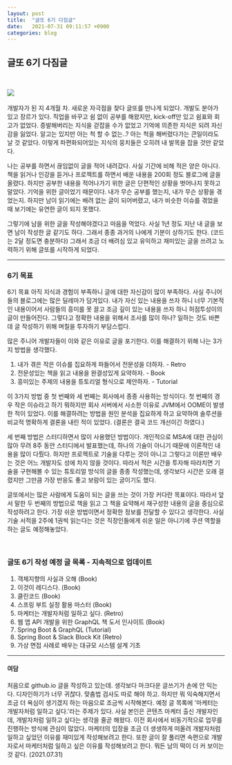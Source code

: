 ```yaml
---
layout: post
title:  "글또 6기 다짐글"
date:   2021-07-31 09:11:57 +0900
categories: blog
---
```

<h2>글또 6기 다짐글</h2>
<br/>
<p>
<img src="https://www.notion.so/image/https%3A%2F%2Fs3-us-west-2.amazonaws.com%2Fsecure.notion-static.com%2F2304f69f-d10d-414b-99e2-e8d957981ca6%2Fsymbol.png?table=block&id=096e7573-2e0f-4b2c-86d1-b42f69d09337&spaceId=601b6928-0e34-4343-9095-2e5c756903b3&width=190&userId=02ef656d-e926-4485-927c-b834f3472075&cache=v2">
<br/><br/>
개발자가 된 지 4개월 차. 새로운 자극점을 찾다 글또를 만나게 되었다. 개발도 분야가 있고 장르가 있다. 직업을 바꾸고 쉼 없이 공부를 해왔지만, kick-off만 있고 쉼표와 회고가 없었다. 증발해버리는 지식을 걷잡을 수가 없었고 기억에 의존한 지식은 되려 자신감을 잃었다. 알고는 있지만 아는 척 할 수 없는..? 아는 척을 해버렸다가는 큰일이라도 날 것 같았다. 이렇게 파편화되어있는 지식의 뭉치들은 오히려 내 발목을 잡을 것만 같았다.
</p>
<p>

나는 공부를 하면서 끊임없이 글을 적어 내려갔다. 사실 기간에 비해 적은 양은 아니다. 책을 읽거나 인강을 듣거나 프로젝트를 하면서 배운 내용을 200회 정도 블로그에 글을 올렸다. 하지만 공부한 내용을 적어나가기 위한 글은 단편적인 상황을 벗어나지 못하고 말았다. 기억을 위한 글이었기 때문이다. 내가 무슨 공부를 했는지, 내가 무슨 상황을 겪었는지. 하지만 남이 읽기에는 배려 없는 글이 되어버렸고, 내가 비슷한 이슈를 겪었을 때 보기에는 유연한 글이 되지 못했다.
</p>
<p>

그렇기에 남을 위한 글을 작성해야겠다고 마음을 먹었다. 사실 1년 정도 지난 내 글을 보면 남이 작성한 글 같기도 하다. 그래서 종종 과거의 나에게 기분이 상하기도 한다. (코드는 2달 정도면 충분하다) 그래서 조금 더 배려심 있고 유익하고 재미있는 글을 쓰려고 노력하기 위해 글또를 시작하게 되었다.
</p>
<hr>
<h3>6기 목표</h3>
<p>
6기 목표
아직 지식과 경험이 부족하니 글에 대한 자신감이 많이 부족하다. 사실 주니어들의 블로그에는 많은 딜레마가 담겨있다. 내가 자신 있는 내용을 쓰자 하니 너무 기본적인 내용이어서 사람들의 흥미를 못 끌고 조금 깊이 있는 내용을 쓰자 하니 허점투성이의 글이 만들어진다. 그렇다고 정확한 내용을 위해서 조사를 많이 하나? 일하는 것도 바쁜데 글 작성하기 위해 며칠을 투자하기 부담스럽다.

많은 주니어 개발자들이 이와 같은 이유로 글을 포기한다. 이를 해결하기 위해 나는 3가지 방법을 생각했다.
<ol>
<li>내가 겪은 작은 이슈를 집요하게 파들어서 전문성을 더하자. - Retro</li>
<li>전문성있는 책을 읽고 내용을 완결성있게 요약하자. - Book</li>
<li>흥미있는 주제의 내용을 튜토리얼 형식으로 제안하자. - Tutorial</li>
</ol>
</p>
<p>
이 3가지 방법 중 첫 번째와 세 번째는 회사에서 종종 사용하는 방식이다. 첫 번째의 경우 작은 이슈라고 하기 뭐하지만 회사 서버에서 사소한 이유로 JVM에서 OOME이 발생한 적이 있었다. 이를 해결하려는 방법을 원인 분석을 집요하게 하고 요약하여 솔루션을 비교적 명확하게 결론을 내린 적이 있었다. (결론은 결국 코드 개선이긴 하였다.)
</p>

<p>
세 번째 방법은 스터디하면서 많이 사용했던 방법이다. 개인적으로 MSA에 대한 관심이 많아 무려 8주 동안 스터디에서 발표했는데, 하나의 기술이 아니기 때문에 이론적인 내용을 많이 다뤘다. 하지만 프로젝트로 기술을 다루는 것이 아니고 그렇다고 이론만 배우는 것은 어느 개발자도 성에 차지 않을 것이다. 따라서 적은 시간을 투자해 따라치면 기술을 구현해볼 수 있는 튜토리얼 방식의 글을 종종 작성했는데, 생각보다 시간은 오래 걸렸지만 그만큼 가장 반응도 좋고 보람이 있는 글이기도 했다.
</p>
<p>
글또에서는 많은 사람에게 도움이 되는 글을 쓰는 것이 가장 커다란 목표이다. 따라서 앞서 말한 두 번째의 방법으로 책을 읽고 그 책을 요약해서 재구성한 내용의 글을 중심으로 작성하려고 한다. 가장 쉬운 방법이면서 정확한 정보를 전달할 수 있다고 생각한다. 사실 기술 서적을 2주에 1권씩 읽는다는 것은 직장인들에게 쉬운 일은 아니기에 쿠션 역할을 하는 글도 예정해놓았다.
</p>
<br/>
<h3>글또 6기 작성 예정 글 목록 - 지속적으로 업데이트</h3>
<ol>
<li>객체지향의 사실과 오해 (Book)</li>
<li>이것이 레디스다. (Book)</li>
<li>클린코드 (Book)</li>
<li>스프링 부트 실정 활용 마스터 (Book)</li>
<li>마케터는 개발자처럼 일하고 싶다. (Retro)</li>
<li>웹 앱 API 개발을 위한 GraphQL 책 도서 인사이트 (Book)</li>
<li>Spring Boot & GraphQL (Tutorial)</li>
<li>Spring Boot & Slack Block Kit (Retro)</li>
<li>가상 면접 사례로 배우는 대규모 시스템 설계 기초</li>
</ol>

<hr>
<h4>여담</h4>
<p>
처음으로 github.io 글을 작성하고 있는데. 생각보다 마크다운 글쓰기가 손에 안 익는다. 디자인하기가 너무 귀찮다. 맞춤법 검사도 따로 해야 하고. 하지만 뭐 익숙해지면서 조금 더 욕심이 생기겠지 하는 마음으로 조금씩 시작해본다. 예정 글 목록에 '마케터는 개발자처럼 일하고 싶다.'라는 주제가 있다. 사실 본인은 콘텐츠 마케터 출신 개발자인데, 개발자처럼 일하고 싶다는 생각을 줄곧 해왔다. 이전 회사에서 비동기적으로 업무를 진행하는 방식에 관심이 많았다. 마케터의 입장을 조금 더 생생하게 떠올려 개발자처럼 일하고 싶었던 이유를 재미있게 작성해보려고 한다. 또한 글이 잘 풀리면 속편으로 개발자로서 마케터처럼 일하고 싶은 이유를 작성해보려고 한다. 뭐든 남의 떡이 더 커 보이는 것 같다. (2021.07.31)
</p>
